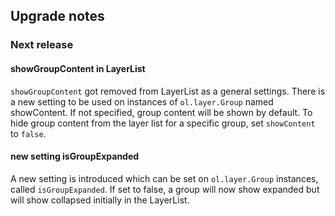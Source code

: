 ## Upgrade notes

### Next release

#### showGroupContent in LayerList
```showGroupContent``` got removed from LayerList as a general settings. There is a new setting to be used on instances of ```ol.layer.Group``` named showContent. If not specified, group content will be shown by default. To hide group content from the layer list for a specific group, set ```showContent``` to ```false```.

#### new setting isGroupExpanded
A new setting is introduced which can be set on ```ol.layer.Group``` instances, called ```isGroupExpanded```. If set to false, a group will now show expanded but will show collapsed initially in the LayerList.
